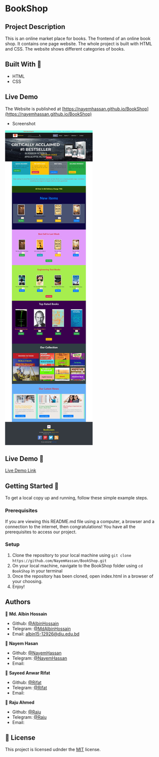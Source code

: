 # BookShop

## Project Description

This is an online market place for books. The frontend of an online book shop. It contains one page website. The whole project is built with HTML and CSS. The website shows different categories of books.


## Built With 🧰

- HTML
- CSS

## Live Demo
The Website is published at [https://nayemhassan.github.io/BookShop](https://nayemhassan.github.io/BookShop)


- Screenshot

![screenshot](screenshot-1.jpeg)


## Live Demo 🔴

[Live Demo Link](https://gracious-goldberg-aefc53.netlify.app/)


## Getting Started 🏁

To get a local copy up and running, follow these simple example steps.

### Prerequisites

If you are viewing this README.md file using a computer, a browser and a connection to the internet, then congratulations! You have all the prerequisites to access our project.

### Setup

1. Clone the repository to your local machine using `git clone https://github.com/NayemHassan/BookShop.git`
2. On your local machine, navigate to the BookShop folder using `cd BookShop` in your terminal
3. Once the repository has been cloned, open index.html in a browser of your choosing.
4. Enjoy!

## Authors

👤 **Md. Albin Hossain**

- Github: [@AlbinHossain](https://github.com/AlbinHossain)
- Telegram: [@MdAlbinHossain](https://t.me/MdAlbinHossain)
- Email:  albin15-12926@diu.edu.bd

👤 **Nayem Hasan**

- Github: [@NayemHassan](https://github.com/NayemHassan)
- Telegram: [@NayemHassan](https://t.me/)
- Email:  

👤 **Sayeed Anwar Rifat**

- Github: [@Rifat](https://github.com/)
- Telegram: [@Rifat](https://t.me/)
- Email:  

👤 **Raju Ahmed**

- Github: [@Raju](https://github.com/)
- Telegram: [@Raju](https://t.me/)
- Email:  

## 📝 License

This project is licensed udnder the [MIT](https://opensource.org/licenses/MIT) license.
